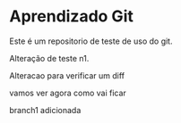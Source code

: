 # Aprendizado Git

Este é um repositorio de teste de uso do git.

Alteração de teste n1.

Alteracao para verificar um diff

vamos ver agora como vai ficar

branch1 adicionada